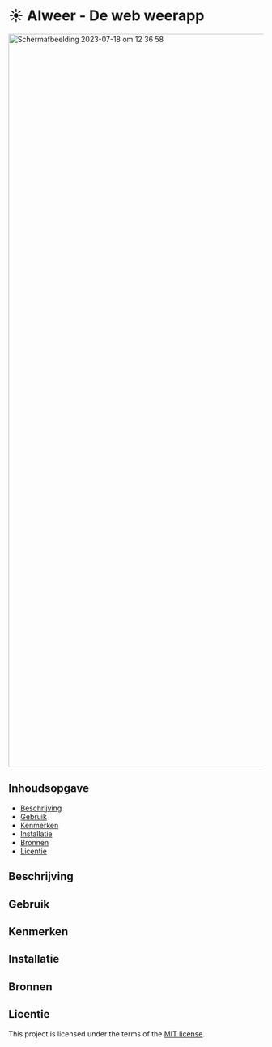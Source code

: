 # ☀ Alweer - De web weerapp

<img width="1448" alt="Schermafbeelding 2023-07-18 om 12 36 58" src="https://github.com/Stefan-Espant/alweer/assets/89298385/3e789516-ca6a-4350-aabe-d76de8b252e8">

## Inhoudsopgave

  * [Beschrijving](#beschrijving)
  * [Gebruik](#gebruik)
  * [Kenmerken](#kenmerken)
  * [Installatie](#installatie)
  * [Bronnen](#bronnen)
  * [Licentie](#licentie)

## Beschrijving


## Gebruik


## Kenmerken


## Installatie


## Bronnen


## Licentie
This project is licensed under the terms of the [MIT license](./LICENSE).
